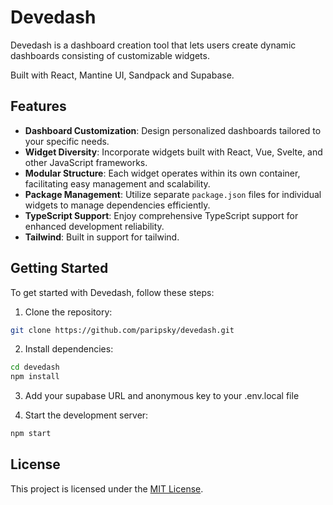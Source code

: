 # Devedash

Devedash is a dashboard creation tool that lets users create dynamic dashboards consisting of customizable widgets.

Built with React, Mantine UI, Sandpack and Supabase.

## Features

- **Dashboard Customization**: Design personalized dashboards tailored to your specific needs.
- **Widget Diversity**: Incorporate widgets built with React, Vue, Svelte, and other JavaScript frameworks.
- **Modular Structure**: Each widget operates within its own container, facilitating easy management and scalability.
- **Package Management**: Utilize separate `package.json` files for individual widgets to manage dependencies efficiently.
- **TypeScript Support**: Enjoy comprehensive TypeScript support for enhanced development reliability.
- **Tailwind**: Built in support for tailwind.

## Getting Started

To get started with Devedash, follow these steps:

1. Clone the repository:

```bash
git clone https://github.com/paripsky/devedash.git
```

2. Install dependencies:

```bash
cd devedash
npm install
```

3. Add your supabase URL and anonymous key to your .env.local file

4. Start the development server:

```bash
npm start
```

## License

This project is licensed under the [MIT License](LICENSE.md).
